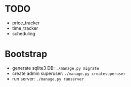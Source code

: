 TODO
===

- price_tracker
- time_tracker
- scheduling

Bootstrap
===

- generate sqlite3 DB: `./manage.py migrate`
- create admin superuser: `./manage.py createsuperuser`
- run server: `./manage.py runserver`